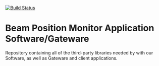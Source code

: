 [![Build Status](https://travis-ci.org/lnls-dig/bpm-sw-app.svg)](https://travis-ci.org/lnls-dig/bpm-sw-app)

# Beam Position Monitor Application Software/Gateware

Repository containing all of the third-party libraries
needed by with our Software, as well as Gateware and
client applications.
